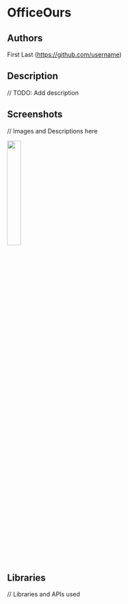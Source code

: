 # OfficeOurs

## Authors

First Last (https://github.com/username)

## Description

// TODO: Add description

## Screenshots

// Images and Descriptions here

<img src="https://i.imgur.com/u0ktofu.png" width="25%">

## Libraries

// Libraries and APIs used
